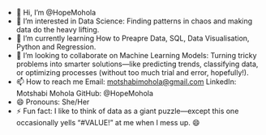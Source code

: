 - 👋 Hi, I’m @HopeMohola
- 👀 I’m interested in Data Science: Finding patterns in chaos and making data do the heavy lifting.
- 🌱 I’m currently learning How to Preapre Data, SQL, Data Visualisation, Python and Regression.
- 💞️ I’m looking to collaborate on Machine Learning Models: Turning tricky problems into smarter solutions—like predicting trends, classifying data, or optimizing processes (without too much trial and error, hopefully!).
- 📫 How to reach me Email: motshabimohola@gmail.com
LinkedIn: Motshabi Mohola
GitHub: @HopeMohola
- 😄 Pronouns: She/Her
- ⚡ Fun fact: I like to think of data as a giant puzzle—except this one occasionally yells “#VALUE!” at me when I mess up. 😄

<!---
HopeMohola/HopeMohola is a ✨ special ✨ repository because its `README.md` (this file) appears on your GitHub profile.
You can click the Preview link to take a look at your changes.
--->
